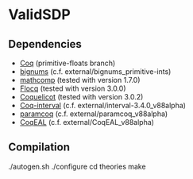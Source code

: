 ValidSDP
========

Dependencies
------------

- [Coq](https://github.com/validsdp/coq) (primitive-floats branch)
- [bignums](https://github.com/coq/bignums) (c.f. external/bignums_primitive-ints)
- [mathcomp](https://math-comp.github.io/math-comp/) (tested with version 1.7.0)
- [Flocq](http://flocq.gforge.inria.fr/) (tested with version 3.0.0)
- [Coquelicot](http://coquelicot.saclay.inria.fr/) (tested with version 3.0.2)
- [Coq-interval](http://coq-interval.gforge.inria.fr/) (c.f. external/interval-3.4.0_v88alpha)
- [paramcoq](https://github.com/CohenCyril/paramcoq.git) (c.f. external/paramcoq_v88alpha)
- [CoqEAL](https://github.com/CoqEAL/CoqEAL/tree/paramcoq-dev) (c.f. external/CoqEAL_v88alpha)

Compilation
-----------

./autogen.sh
./configure
cd theories
make
